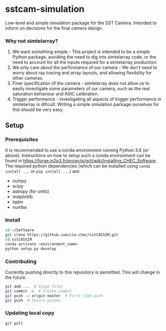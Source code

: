 # sstcam-simulation
Low-level and simple simulation package for the SST Camera. Intended to inform on decisions for the final camera design.

### Why not simtelarray?
1. We want something simple - This project is intended to be a simple Python package, avoiding the need to dig into simtelarray code, or the need to account for all the inputs required for a simtelarray production.
2. We only care about the performance of our camera -  We don't need to worry about ray tracing and array layouts, and allowing flexibility for other cameras. 
3. Finer specification of the camera - simtelarray does not allow us to easily investigate some parameters of our camera, such as the real saturation behaviour and ASIC calibration.
4. Trigger performance - investigating all aspects of trigger performance in simtelarray is dificult. Writing a simple simulation package ourselves for this should be very easy.

## Setup

### Prerequisites
It is recommended to use a conda environment running Python 3.6 (or above).
Instructions on how to setup such a conda environment can be found in
https://forge.in2p3.fr/projects/gct/wiki/Installing_CHEC_Software. The
required python dependencies (which can be installed using
`conda install ...` or `pip install ...`) are:
* numpy
* scipy
* astropy (for units)
* matplotlib
* tqdm
* numba

### Install
```bash
cd ~/Software
git clone https://github.com/cta-chec/sstCASSIM.git
cd sstCASSIM
conda activate <environment_name>
python setup.py develop
```

### Contributing
Currently pushing directly to this repository is permitted. This will change 
in the future.
```bash
git add ...  # Stage files
git commit -m  # Create commit
git push -u origin master  # First time push
git push  # Future pushes
```

### Updating local copy
```bash
git pull
```
